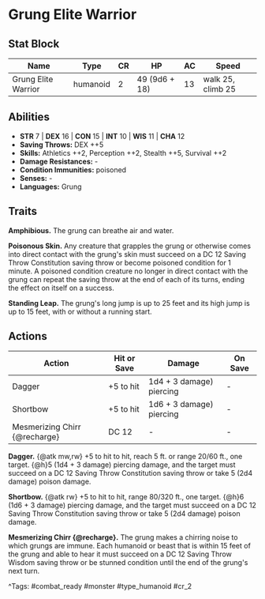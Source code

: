 # Grung Elite Warrior

## Stat Block

| Name | Type | CR | HP | AC | Speed |
|------|------|----|----|----|-------|
| Grung Elite Warrior | humanoid | 2 | 49 (9d6 + 18) | 13 | walk 25, climb 25 |

## Abilities

- **STR** 7 | **DEX** 16 | **CON** 15 | **INT** 10 | **WIS** 11 | **CHA** 12
- **Saving Throws:** DEX ++5  
- **Skills:** Athletics ++2, Perception ++2, Stealth ++5, Survival ++2  
- **Damage Resistances:** -  
- **Condition Immunities:** poisoned  
- **Senses:** -  
- **Languages:** Grung

## Traits

**Amphibious.** The grung can breathe air and water.

**Poisonous Skin.** Any creature that grapples the grung or otherwise comes into direct contact with the grung's skin must succeed on a DC 12 Saving Throw Constitution saving throw or become poisoned condition for 1 minute. A poisoned condition creature no longer in direct contact with the grung can repeat the saving throw at the end of each of its turns, ending the effect on itself on a success.

**Standing Leap.** The grung's long jump is up to 25 feet and its high jump is up to 15 feet, with or without a running start.


## Actions

| Action | Hit or Save | Damage | On Save |
|--------|--------------|--------|----------|
| Dagger | +5 to hit | 1d4 + 3 damage) piercing | - |
| Shortbow | +5 to hit | 1d6 + 3 damage) piercing | - |
| Mesmerizing Chirr {@recharge} | DC 12 | - | - |

**Dagger.** {@atk mw,rw} +5 to hit to hit, reach 5 ft. or range 20/60 ft., one target. {@h}5 (1d4 + 3 damage) piercing damage, and the target must succeed on a DC 12 Saving Throw Constitution saving throw or take 5 (2d4 damage) poison damage.

**Shortbow.** {@atk rw} +5 to hit to hit, range 80/320 ft., one target. {@h}6 (1d6 + 3 damage) piercing damage, and the target must succeed on a DC 12 Saving Throw Constitution saving throw or take 5 (2d4 damage) poison damage.

**Mesmerizing Chirr {@recharge}.** The grung makes a chirring noise to which grungs are immune. Each humanoid or beast that is within 15 feet of the grung and able to hear it must succeed on a DC 12 Saving Throw Wisdom saving throw or be stunned condition until the end of the grung's next turn.


^Tags: #combat_ready #monster #type_humanoid #cr_2